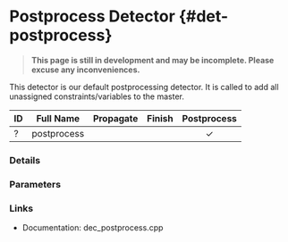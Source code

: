 # Postprocess Detector {#det-postprocess}
> **This page is still in development and may be incomplete. Please excuse any inconveniences.**

This detector is our default postprocessing detector. It is called to add all unassigned constraints/variables to the master.

| ID |          Full Name          | Propagate | Finish | Postprocess |
|----|-----------------------------|:---------:|:------:|:-----------:|
| ?  | postprocess                 |   |   | ✓ |

### Details

### Parameters

### Links
 * Documentation: dec_postprocess.cpp
